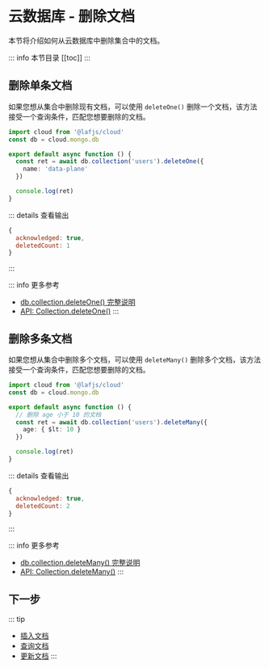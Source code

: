 
# 云数据库 - 删除文档

本节将介绍如何从云数据库中删除集合中的文档。

::: info 本节目录
[[toc]]
:::

## 删除单条文档

如果您想从集合中删除现有文档，可以使用 `deleteOne()` 删除一个文档，该方法接受一个查询条件，匹配您想要删除的文档。

```typescript
import cloud from '@lafjs/cloud'
const db = cloud.mongo.db

export default async function () {
  const ret = await db.collection('users').deleteOne({
    name: 'data-plane'
  })

  console.log(ret)
}
```

::: details 查看输出
```js
{
  acknowledged: true,
  deletedCount: 1
}
```
:::

::: info 更多参考
- [db.collection.deleteOne() 完整说明](https://www.mongodb.com/docs/manual/reference/method/db.collection.deleteOne/)
- [API: Collection.deleteOne()](https://mongodb.github.io/node-mongodb-native/5.0/classes/Collection.html#deleteOne)
:::


## 删除多条文档

如果您想从集合中删除多个文档，可以使用 `deleteMany()` 删除多个文档，该方法接受一个查询条件，匹配您想要删除的文档。

```typescript
import cloud from '@lafjs/cloud'
const db = cloud.mongo.db

export default async function () {
  // 删除 age 小于 10 的文档
  const ret = await db.collection('users').deleteMany({
    age: { $lt: 10 }
  })

  console.log(ret)
}
```

::: details 查看输出
```js
{
  acknowledged: true,
  deletedCount: 2
}
```
:::

::: info 更多参考
- [db.collection.deleteMany() 完整说明](https://www.mongodb.com/docs/manual/reference/method/db.collection.deleteMany/)
- [API: Collection.deleteMany()](https://mongodb.github.io/node-mongodb-native/5.0/classes/Collection.html#deleteMany)
:::


## 下一步
::: tip
- [插入文档](./insert.md)
- [查询文档](./find.md)
- [更新文档](./update.md)
:::